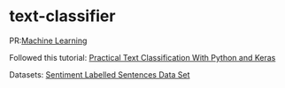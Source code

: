 # text-classifier


PR:[Machine Learning](https://github.com/odai1990/text-classifier/pull/1)


Followed this tutorial: [Practical Text Classification With Python and Keras](https://realpython.com/python-keras-text-classification/)

Datasets: [Sentiment Labelled Sentences Data Set](https://archive.ics.uci.edu/ml/datasets/Sentiment+Labelled+Sentences)
